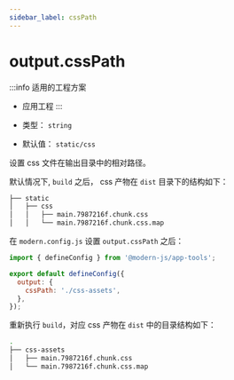 ```yaml
---
sidebar_label: cssPath
---
```


# output.cssPath

:::info 适用的工程方案
* 应用工程
:::

* 类型： `string`
* 默认值： `static/css`


设置 css 文件在输出目录中的相对路径。

默认情况下, `build` 之后， css 产物在 `dist` 目录下的结构如下：

```bash
├── static
│   ├── css
│   │   ├── main.7987216f.chunk.css
│   │   └── main.7987216f.chunk.css.map
```

在 `modern.config.js` 设置 `output.cssPath` 之后：

```js title="modern.config.js"
import { defineConfig } from '@modern-js/app-tools';

export default defineConfig({
  output: {
    cssPath: './css-assets',
  },
});
```

重新执行 `build`，对应 css 产物在 `dist` 中的目录结构如下：

```bash
.
├── css-assets
│   ├── main.7987216f.chunk.css
│   └── main.7987216f.chunk.css.map
```
